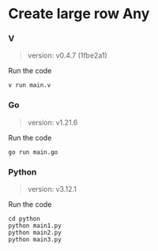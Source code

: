 # Create large row Any

### V

> version: v0.4.7 (1fbe2a1)

Run the code

```
v run main.v
```

### Go

> version: v1.21.6

Run the code

```
go run main.go
```

### Python

> version: v3.12.1

Run the code

```
cd python
python main1.py
python main2.py
python main3.py
```
